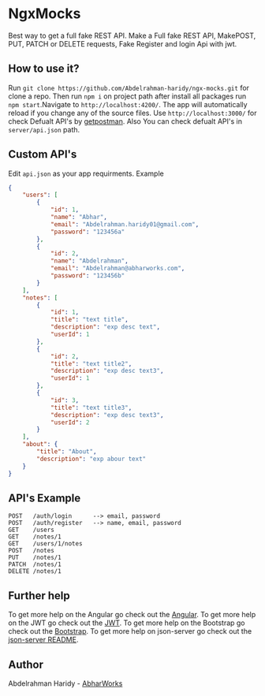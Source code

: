 # NgxMocks

Best way to get a full fake REST API.
Make a Full fake REST API, MakePOST, PUT, PATCH or DELETE requests, Fake Register and login Api with jwt.

## How to use it?

Run `git clone https://github.com/Abdelrahman-haridy/ngx-mocks.git` for clone a repo. Then run `npm i` on project path after install all packages run `npm start`.Navigate to `http://localhost:4200/`. The app will automatically reload if you change any of the source files.
Use `http://localhost:3000/` for check Defualt API's by [getpostman](https://www.getpostman.com/). Also You can check defualt API's in `server/api.json` path.

## Custom API's

Edit `api.json` as your app requirments. Example
```json
{
    "users": [
        {
            "id": 1,
            "name": "Abhar",
            "email": "Abdelrahman.haridy01@gmail.com",
            "password": "123456a"
        },
        {
            "id": 2,
            "name": "Abdelrahman",
            "email": "Abdelrahman@abharworks.com",
            "password": "123456b"
        }
    ],
    "notes": [
        {
            "id": 1,
            "title": "text title",
            "description": "exp desc text",
            "userId": 1
        },
        {
            "id": 2,
            "title": "text title2",
            "description": "exp desc text3",
            "userId": 1
        },
        {
            "id": 3,
            "title": "text title3",
            "description": "exp desc text3",
            "userId": 2
        }
    ],
    "about": {
        "title": "About",
        "description": "exp abour text"
    }
}
```

## API's Example

```
POST   /auth/login      --> email, password
POST   /auth/register   --> name, email, password
GET    /users
GET    /notes/1
GET    /users/1/notes
POST   /notes
PUT    /notes/1
PATCH  /notes/1
DELETE /notes/1
```

## Further help

To get more help on the Angular go check out the [Angular](https://angular.io/).
To get more help on the JWT go check out the [JWT](https://jwt.io/).
To get more help on the Bootstrap go check out the [Bootstrap](https://getbootstrap.com/).
To get more help on json-server go check out the [json-server README](https://github.com/typicode/json-server/blob/master/README.md).

## Author

Abdelrahman Haridy - [AbharWorks](http://abharworks.com/)

